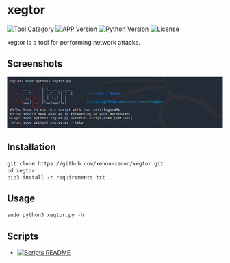 # xegtor
[![Tool Category](https://badgen.net/badge/Tool/Network%20Attack/black)](https://github.com/xenon-xenon/xegtor)
[![APP Version](https://badgen.net/badge/Version/Beta/red)](https://github.com/xenon-xenon/xegtor)
[![Python Version](https://badgen.net/badge/Python/3.x/blue)](https://www.python.org/download/releases/3.0/)
[![License](https://badgen.net/badge/License/GPLv2/purple)](https://github.com/xenon-xenon/xegtor/blob/master/LICENSE)

xegtor is a tool for performing network attacks.

Screenshots
----
![Screenshot](img/logo_img.png)

Installation
----
    git clone https://github.com/xenon-xenon/xegtor.git
    cd xegtor
    pip3 install -r requirements.txt
    
Usage
----
    sudo python3 xegtor.py -h
    
Scripts
----
- [![Scripts README]()](https://github.com/xenon-xenon/xegtor/blob/master/scripts/README.md)

